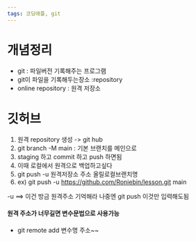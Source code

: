 ```yaml
---
tags: 코딩애플, git
---
```

# 개념정리

- git : 파일버전 기록해주는 프로그램
- git이 파일을 기록해두는장소 :repository
- online repository : 원격 저장소


# 깃허브

   1.   원격 repository 생성 -> git hub
   2.  git branch -M main : 기본 브랜치를 메인으로
   3.  staging 하고 commit 하고 push 하면됨
   4.  이때 로컬에서 원격으로 백업하고싶다
   5. git push -u 원격저장소 주소 올릴로컬브랜치명
   6. ex) git push -u https://github.com/Roniebin/lesson.git main

-u ==> 이건 방금 원격주소 기억해라
나중엔 git push 이것만 입력해도됨

#### 원격 주소가 너무길면 변수문법으로 사용가능

- git remote add 변수명 주소~~
